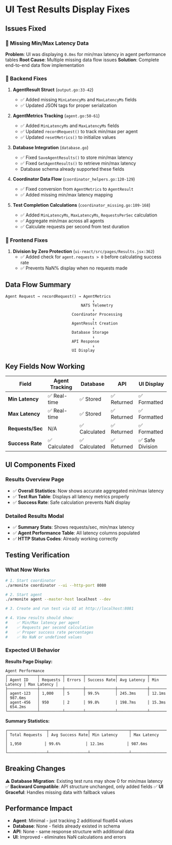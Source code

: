 # UI Test Results Display Fixes

## Issues Fixed

### 🐛 Missing Min/Max Latency Data
**Problem**: UI was displaying `0.0ms` for min/max latency in agent performance tables
**Root Cause**: Multiple missing data flow issues
**Solution**: Complete end-to-end data flow implementation

### 🔧 Backend Fixes

1. **AgentResult Struct** (`output.go:33-42`)
   - ✅ Added missing `MinLatencyMs` and `MaxLatencyMs` fields
   - ✅ Updated JSON tags for proper serialization

2. **AgentMetrics Tracking** (`agent.go:50-61`)
   - ✅ Added `MinLatencyMs` and `MaxLatencyMs` fields
   - ✅ Updated `recordRequest()` to track min/max per agent
   - ✅ Updated `resetMetrics()` to initialize values

3. **Database Integration** (`database.go`)
   - ✅ Fixed `SaveAgentResults()` to store min/max latency
   - ✅ Fixed `GetAgentResults()` to retrieve min/max latency
   - Database schema already supported these fields

4. **Coordinator Data Flow** (`coordinator_helpers.go:120-129`)
   - ✅ Fixed conversion from `AgentMetrics` to `AgentResult`
   - ✅ Added missing min/max latency mapping

5. **Test Completion Calculations** (`coordinator_missing.go:109-168`)
   - ✅ Added `MinLatencyMs`, `MaxLatencyMs`, `RequestsPerSec` calculation
   - ✅ Aggregate min/max across all agents
   - ✅ Calculate requests per second from test duration

### 🎨 Frontend Fixes

1. **Division by Zero Protection** (`ui-react/src/pages/Results.jsx:362`)
   - ✅ Added check for `agent.requests > 0` before calculating success rate
   - ✅ Prevents NaN% display when no requests made

## Data Flow Summary

```
Agent Request → recordRequest() → AgentMetrics
                                      ↓
                                 NATS Telemetry
                                      ↓
                             Coordinator Processing 
                                      ↓
                             AgentResult Creation
                                      ↓
                             Database Storage
                                      ↓
                             API Response
                                      ↓
                             UI Display
```

## Key Fields Now Working

| Field | Agent Tracking | Database | API | UI Display |
|-------|---------------|-----------|-----|------------|
| **Min Latency** | ✅ Real-time | ✅ Stored | ✅ Returned | ✅ Formatted |
| **Max Latency** | ✅ Real-time | ✅ Stored | ✅ Returned | ✅ Formatted |
| **Requests/Sec** | N/A | ✅ Calculated | ✅ Returned | ✅ Formatted |
| **Success Rate** | ✅ Calculated | ✅ Calculated | ✅ Returned | ✅ Safe Division |

## UI Components Fixed

### Results Overview Page
- ✅ **Overall Statistics**: Now shows accurate aggregated min/max latency
- ✅ **Test Run Table**: Displays all latency metrics properly
- ✅ **Success Rate**: Safe calculation prevents NaN display

### Detailed Results Modal
- ✅ **Summary Stats**: Shows requests/sec, min/max latency
- ✅ **Agent Performance Table**: All latency columns populated
- ✅ **HTTP Status Codes**: Already working correctly

## Testing Verification

### What Now Works
```bash
# 1. Start coordinator
./armonite coordinator --ui --http-port 8080

# 2. Start agent
./armonite agent --master-host localhost --dev

# 3. Create and run test via UI at http://localhost:8081

# 4. View results should show:
#    ✅ Min/Max latency per agent
#    ✅ Requests per second calculation  
#    ✅ Proper success rate percentages
#    ✅ No NaN or undefined values
```

### Expected UI Behavior

**Results Page Display:**
```
Agent Performance
┌─────────────┬──────────┬────────┬─────────────┬─────────────┬─────────────┬─────────────┐
│ Agent ID    │ Requests │ Errors │ Success Rate│ Avg Latency │ Min Latency │ Max Latency │
├─────────────┼──────────┼────────┼─────────────┼─────────────┼─────────────┼─────────────┤
│ agent-123   │ 1,000    │ 5      │ 99.5%       │ 245.3ms     │ 12.1ms      │ 987.6ms     │
│ agent-456   │ 950      │ 2      │ 99.8%       │ 198.7ms     │ 15.3ms      │ 654.2ms     │
└─────────────┴──────────┴────────┴─────────────┴─────────────┴─────────────┴─────────────┘
```

**Summary Statistics:**
```
┌─────────────────┬─────────────────┬─────────────────┬─────────────────┐
│ Total Requests  │ Avg Success Rate│ Min Latency     │ Max Latency     │
│ 1,950          │ 99.6%           │ 12.1ms          │ 987.6ms         │
└─────────────────┴─────────────────┴─────────────────┴─────────────────┘
```

## Breaking Changes

⚠️ **Database Migration**: Existing test runs may show 0 for min/max latency  
✅ **Backward Compatible**: API structure unchanged, only added fields
✅ **UI Graceful**: Handles missing data with fallback values

## Performance Impact

- **Agent**: Minimal - just tracking 2 additional float64 values
- **Database**: None - fields already existed in schema  
- **API**: None - same response structure with additional data
- **UI**: Improved - eliminates NaN calculations and errors